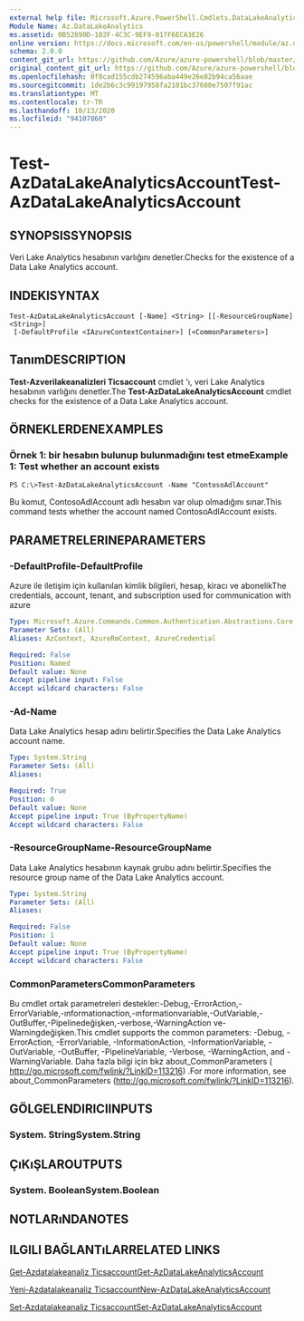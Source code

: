 ```yaml
---
external help file: Microsoft.Azure.PowerShell.Cmdlets.DataLakeAnalytics.dll-Help.xml
Module Name: Az.DataLakeAnalytics
ms.assetid: 0B52890D-102F-4C3C-9EF9-017F6ECA3E26
online version: https://docs.microsoft.com/en-us/powershell/module/az.datalakeanalytics/test-azdatalakeanalyticsaccount
schema: 2.0.0
content_git_url: https://github.com/Azure/azure-powershell/blob/master/src/DataLakeAnalytics/DataLakeAnalytics/help/Test-AzDataLakeAnalyticsAccount.md
original_content_git_url: https://github.com/Azure/azure-powershell/blob/master/src/DataLakeAnalytics/DataLakeAnalytics/help/Test-AzDataLakeAnalyticsAccount.md
ms.openlocfilehash: 0f0cad155cdb274596aba449e26e82b94ca56aae
ms.sourcegitcommit: 1de2b6c3c99197958fa2101bc37680e7507f91ac
ms.translationtype: MT
ms.contentlocale: tr-TR
ms.lasthandoff: 10/13/2020
ms.locfileid: "94107860"
---
```

# <span data-ttu-id="a9ab6-101">Test-AzDataLakeAnalyticsAccount</span><span class="sxs-lookup"><span data-stu-id="a9ab6-101">Test-AzDataLakeAnalyticsAccount</span></span>

## <span data-ttu-id="a9ab6-102">SYNOPSIS</span><span class="sxs-lookup"><span data-stu-id="a9ab6-102">SYNOPSIS</span></span>
<span data-ttu-id="a9ab6-103">Veri Lake Analytics hesabının varlığını denetler.</span><span class="sxs-lookup"><span data-stu-id="a9ab6-103">Checks for the existence of a Data Lake Analytics account.</span></span>

## <span data-ttu-id="a9ab6-104">INDEKI</span><span class="sxs-lookup"><span data-stu-id="a9ab6-104">SYNTAX</span></span>

```
Test-AzDataLakeAnalyticsAccount [-Name] <String> [[-ResourceGroupName] <String>]
 [-DefaultProfile <IAzureContextContainer>] [<CommonParameters>]
```

## <span data-ttu-id="a9ab6-105">Tanım</span><span class="sxs-lookup"><span data-stu-id="a9ab6-105">DESCRIPTION</span></span>
<span data-ttu-id="a9ab6-106">**Test-Azverilakeanalizleri Ticsaccount** cmdlet 'ı, veri Lake Analytics hesabının varlığını denetler.</span><span class="sxs-lookup"><span data-stu-id="a9ab6-106">The **Test-AzDataLakeAnalyticsAccount** cmdlet checks for the existence of a Data Lake Analytics account.</span></span>

## <span data-ttu-id="a9ab6-107">ÖRNEKLERDEN</span><span class="sxs-lookup"><span data-stu-id="a9ab6-107">EXAMPLES</span></span>

### <span data-ttu-id="a9ab6-108">Örnek 1: bir hesabın bulunup bulunmadığını test etme</span><span class="sxs-lookup"><span data-stu-id="a9ab6-108">Example 1: Test whether an account exists</span></span>
```
PS C:\>Test-AzDataLakeAnalyticsAccount -Name "ContosoAdlAccount"
```

<span data-ttu-id="a9ab6-109">Bu komut, ContosoAdlAccount adlı hesabın var olup olmadığını sınar.</span><span class="sxs-lookup"><span data-stu-id="a9ab6-109">This command tests whether the account named ContosoAdlAccount exists.</span></span>

## <span data-ttu-id="a9ab6-110">PARAMETRELERINE</span><span class="sxs-lookup"><span data-stu-id="a9ab6-110">PARAMETERS</span></span>

### <span data-ttu-id="a9ab6-111">-DefaultProfile</span><span class="sxs-lookup"><span data-stu-id="a9ab6-111">-DefaultProfile</span></span>
<span data-ttu-id="a9ab6-112">Azure ile iletişim için kullanılan kimlik bilgileri, hesap, kiracı ve abonelik</span><span class="sxs-lookup"><span data-stu-id="a9ab6-112">The credentials, account, tenant, and subscription used for communication with azure</span></span>

```yaml
Type: Microsoft.Azure.Commands.Common.Authentication.Abstractions.Core.IAzureContextContainer
Parameter Sets: (All)
Aliases: AzContext, AzureRmContext, AzureCredential

Required: False
Position: Named
Default value: None
Accept pipeline input: False
Accept wildcard characters: False
```

### <span data-ttu-id="a9ab6-113">-Ad</span><span class="sxs-lookup"><span data-stu-id="a9ab6-113">-Name</span></span>
<span data-ttu-id="a9ab6-114">Data Lake Analytics hesap adını belirtir.</span><span class="sxs-lookup"><span data-stu-id="a9ab6-114">Specifies the Data Lake Analytics account name.</span></span>

```yaml
Type: System.String
Parameter Sets: (All)
Aliases:

Required: True
Position: 0
Default value: None
Accept pipeline input: True (ByPropertyName)
Accept wildcard characters: False
```

### <span data-ttu-id="a9ab6-115">-ResourceGroupName</span><span class="sxs-lookup"><span data-stu-id="a9ab6-115">-ResourceGroupName</span></span>
<span data-ttu-id="a9ab6-116">Data Lake Analytics hesabının kaynak grubu adını belirtir.</span><span class="sxs-lookup"><span data-stu-id="a9ab6-116">Specifies the resource group name of the Data Lake Analytics account.</span></span>

```yaml
Type: System.String
Parameter Sets: (All)
Aliases:

Required: False
Position: 1
Default value: None
Accept pipeline input: True (ByPropertyName)
Accept wildcard characters: False
```

### <span data-ttu-id="a9ab6-117">CommonParameters</span><span class="sxs-lookup"><span data-stu-id="a9ab6-117">CommonParameters</span></span>
<span data-ttu-id="a9ab6-118">Bu cmdlet ortak parametreleri destekler:-Debug,-ErrorAction,-ErrorVariable,-ınformationaction,-ınformationvariable,-OutVariable,-OutBuffer,-Pipelinedeğişken,-verbose,-WarningAction ve-Warningdeğişken.</span><span class="sxs-lookup"><span data-stu-id="a9ab6-118">This cmdlet supports the common parameters: -Debug, -ErrorAction, -ErrorVariable, -InformationAction, -InformationVariable, -OutVariable, -OutBuffer, -PipelineVariable, -Verbose, -WarningAction, and -WarningVariable.</span></span> <span data-ttu-id="a9ab6-119">Daha fazla bilgi için bkz about_CommonParameters ( http://go.microsoft.com/fwlink/?LinkID=113216) .</span><span class="sxs-lookup"><span data-stu-id="a9ab6-119">For more information, see about_CommonParameters (http://go.microsoft.com/fwlink/?LinkID=113216).</span></span>

## <span data-ttu-id="a9ab6-120">GÖLGELENDIRICI</span><span class="sxs-lookup"><span data-stu-id="a9ab6-120">INPUTS</span></span>

### <span data-ttu-id="a9ab6-121">System. String</span><span class="sxs-lookup"><span data-stu-id="a9ab6-121">System.String</span></span>

## <span data-ttu-id="a9ab6-122">ÇıKıŞLAR</span><span class="sxs-lookup"><span data-stu-id="a9ab6-122">OUTPUTS</span></span>

### <span data-ttu-id="a9ab6-123">System. Boolean</span><span class="sxs-lookup"><span data-stu-id="a9ab6-123">System.Boolean</span></span>

## <span data-ttu-id="a9ab6-124">NOTLARıNDA</span><span class="sxs-lookup"><span data-stu-id="a9ab6-124">NOTES</span></span>

## <span data-ttu-id="a9ab6-125">ILGILI BAĞLANTıLAR</span><span class="sxs-lookup"><span data-stu-id="a9ab6-125">RELATED LINKS</span></span>

[<span data-ttu-id="a9ab6-126">Get-Azdatalakeanaliz Ticsaccount</span><span class="sxs-lookup"><span data-stu-id="a9ab6-126">Get-AzDataLakeAnalyticsAccount</span></span>](./Get-AzDataLakeAnalyticsAccount.md)

[<span data-ttu-id="a9ab6-127">Yeni-Azdatalakeanaliz Ticsaccount</span><span class="sxs-lookup"><span data-stu-id="a9ab6-127">New-AzDataLakeAnalyticsAccount</span></span>](./New-AzDataLakeAnalyticsAccount.md)

[<span data-ttu-id="a9ab6-128">Set-Azdatalakeanaliz Ticsaccount</span><span class="sxs-lookup"><span data-stu-id="a9ab6-128">Set-AzDataLakeAnalyticsAccount</span></span>](./Set-AzDataLakeAnalyticsAccount.md)


